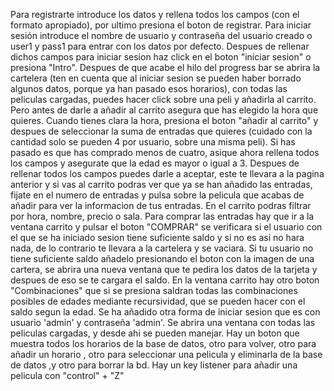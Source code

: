Para registrarte introduce los datos y rellena todos los campos (con el formato apropiado), por ultimo presiona el boton de registrar. Para iniciar sesión introduce el nombre de usuario y contraseña del usuario creado o user1 y pass1 para entrar con los datos por defecto. Despues de rellenar dichos campos para iniciar sesion haz click en el boton "iniciar sesion" o presiona "Intro". Despues de que acabe el hilo del progress bar se abrira la cartelera (ten en cuenta que al iniciar sesion se pueden haber borrado algunos datos, porque ya han pasado esos horarios), con todas las peliculas cargadas, puedes hacer click sobre una peli y añadirla al carrito. Pero antes de darle a añadir al carrito asegura que has elegido la hora que quieres. Cuando tienes clara la hora, presiona el boton "añadir al carrito" y despues de seleccionar la suma de entradas que quieres (cuidado con la cantidad solo se pueden 4 por usuario, sobre una misma peli). Si has pasado es que has comprado menos de cuatro, asique ahora rellena todos los campos y asegurate que la edad es mayor o igual a 3. Despues de rellenar todos los campos puedes darle a aceptar, este te llevara a la pagina anterior y si vas al carrito podras ver que ya se han añadido las entradas, fijate en el numero de entradas y pulsa sobre la pelicula que acabas de añadir para ver la informacion de tus entradas. En el carrito podras filtrar por hora, nombre, precio o sala. Para comprar las entradas hay que ir a la ventana carrito y pulsar el boton "COMPRAR" se verificara si el usuario con el que se ha iniciado sesion tiene suficiente saldo y si no es asi no hara nada, de lo contrario te llevara a la cartelera y se vaciara. Si tu usuario no tiene suficiente saldo añadelo presionando el boton con la imagen de una cartera, se abrira una nueva ventana que te pedira los datos de la tarjeta y despues de eso se te cargara el saldo. En la ventana carrito hay otro boton "Combinaciones" que si se presiona saldran todas las combinaciones posibles de edades mediante recursividad, que se pueden hacer con el saldo segun la edad.
Se ha añadido otra forma de iniciar sesion que es con usuario 'admin' y contraseña 'admin'. Se abrira una ventana con todas las peliculas cargadas, y desde ahi se pueden manejar. Hay un boton que muestra todos los horarios de la base de datos, otro para volver, otro para añadir un horario , otro para seleccionar una pelicula y eliminarla de la base de datos ,y otro para borrar la bd. Hay un key listener para añadir una pelicula con "control" + "Z"
